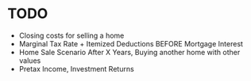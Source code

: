 # TODO
- Closing costs for selling a home
- Marginal Tax Rate + Itemized Deductions BEFORE Mortgage Interest
- Home Sale Scenario After X Years, Buying another home with other values
- Pretax Income, Investment Returns
